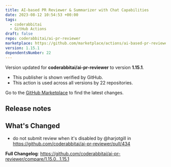 ```yaml
---
title: AI-based PR Reviewer & Summarizer with Chat Capabilities
date: 2023-08-12 10:54:53 +00:00
tags:
  - coderabbitai
  - GitHub Actions
draft: false
repo: coderabbitai/ai-pr-reviewer
marketplace: https://github.com/marketplace/actions/ai-based-pr-reviewer-summarizer-with-chat-capabilities
version: 1.15.1
dependentsNumber: 22
---
```



Version updated for **coderabbitai/ai-pr-reviewer** to version **1.15.1**.
- This publisher is shown verified by GitHub.
- This action is used across all versions by 22 repositories.

Go to the [GitHub Marketplace](https://github.com/marketplace/actions/ai-based-pr-reviewer-summarizer-with-chat-capabilities) to find the latest changes.

## Release notes

## What's Changed
* do not submit review when it's disabled by @harjotgill in https://github.com/coderabbitai/ai-pr-reviewer/pull/434


**Full Changelog**: https://github.com/coderabbitai/ai-pr-reviewer/compare/1.15.0...1.15.1
